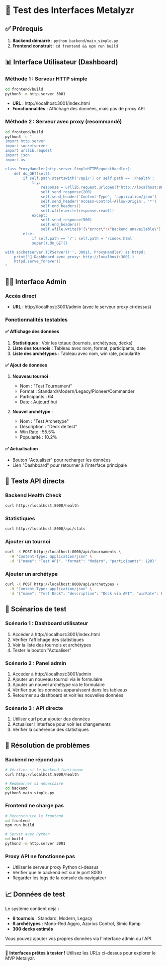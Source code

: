 # 🎯 Test des Interfaces Metalyzr

## ✅ Prérequis

1. **Backend démarré** : `python backend/main_simple.py`
2. **Frontend construit** : `cd frontend && npm run build`

## 📊 Interface Utilisateur (Dashboard)

### Méthode 1 : Serveur HTTP simple
```bash
cd frontend/build
python3 -m http.server 3001
```
- **URL** : http://localhost:3001/index.html
- **Fonctionnalités** : Affichage des données, mais pas de proxy API

### Méthode 2 : Serveur avec proxy (recommandé)
```bash
cd frontend/build
python3 -c "
import http.server
import socketserver
import urllib.request
import json
import os

class ProxyHandler(http.server.SimpleHTTPRequestHandler):
    def do_GET(self):
        if self.path.startswith('/api/') or self.path == '/health':
            try:
                response = urllib.request.urlopen(f'http://localhost:8000{self.path}')
                self.send_response(200)
                self.send_header('Content-Type', 'application/json')
                self.send_header('Access-Control-Allow-Origin', '*')
                self.end_headers()
                self.wfile.write(response.read())
            except:
                self.send_response(500)
                self.end_headers()
                self.wfile.write(b'{\"error\":\"Backend unavailable\"}')
        else:
            if self.path == '/': self.path = '/index.html'
            super().do_GET()

with socketserver.TCPServer(('', 3001), ProxyHandler) as httpd:
    print('🎯 Dashboard avec proxy: http://localhost:3001')
    httpd.serve_forever()
"
```

## 👨‍💼 Interface Admin

### Accès direct
- **URL** : http://localhost:3001/admin (avec le serveur proxy ci-dessus)

### Fonctionnalités testables

#### ✅ Affichage des données
1. **Statistiques** : Voir les totaux (tournois, archétypes, decks)
2. **Liste des tournois** : Tableau avec nom, format, participants, date
3. **Liste des archétypes** : Tableau avec nom, win rate, popularité

#### ✅ Ajout de données
1. **Nouveau tournoi** :
   - Nom : "Test Tournament"
   - Format : Standard/Modern/Legacy/Pioneer/Commander
   - Participants : 64
   - Date : Aujourd'hui

2. **Nouvel archétype** :
   - Nom : "Test Archetype"
   - Description : "Deck de test"
   - Win Rate : 55.5%
   - Popularité : 10.2%

#### ✅ Actualisation
- Bouton "Actualiser" pour recharger les données
- Lien "Dashboard" pour retourner à l'interface principale

## 🔧 Tests API directs

### Backend Health Check
```bash
curl http://localhost:8000/health
```

### Statistiques
```bash
curl http://localhost:8000/api/stats
```

### Ajouter un tournoi
```bash
curl -X POST http://localhost:8000/api/tournaments \
  -H "Content-Type: application/json" \
  -d '{"name": "Test API", "format": "Modern", "participants": 128}'
```

### Ajouter un archétype
```bash
curl -X POST http://localhost:8000/api/archetypes \
  -H "Content-Type: application/json" \
  -d '{"name": "Test Deck", "description": "Deck via API", "winRate": 60.0, "popularity": 15.0}'
```

## 🎯 Scénarios de test

### Scénario 1 : Dashboard utilisateur
1. Accéder à http://localhost:3001/index.html
2. Vérifier l'affichage des statistiques
3. Voir la liste des tournois et archétypes
4. Tester le bouton "Actualiser"

### Scénario 2 : Panel admin
1. Accéder à http://localhost:3001/admin
2. Ajouter un nouveau tournoi via le formulaire
3. Ajouter un nouvel archétype via le formulaire
4. Vérifier que les données apparaissent dans les tableaux
5. Retourner au dashboard et voir les nouvelles données

### Scénario 3 : API directe
1. Utiliser curl pour ajouter des données
2. Actualiser l'interface pour voir les changements
3. Vérifier la cohérence des statistiques

## 🚨 Résolution de problèmes

### Backend ne répond pas
```bash
# Vérifier si le backend fonctionne
curl http://localhost:8000/health

# Redémarrer si nécessaire
cd backend
python3 main_simple.py
```

### Frontend ne charge pas
```bash
# Reconstruire le frontend
cd frontend
npm run build

# Servir avec Python
cd build
python3 -m http.server 3001
```

### Proxy API ne fonctionne pas
- Utiliser le serveur proxy Python ci-dessus
- Vérifier que le backend est sur le port 8000
- Regarder les logs de la console du navigateur

## 📈 Données de test

Le système contient déjà :
- **6 tournois** : Standard, Modern, Legacy
- **6 archétypes** : Mono-Red Aggro, Azorius Control, Simic Ramp
- **300 decks estimés**

Vous pouvez ajouter vos propres données via l'interface admin ou l'API.

---

🎉 **Interfaces prêtes à tester !** Utilisez les URLs ci-dessus pour explorer le MVP Metalyzr. 
